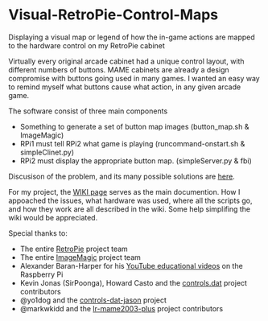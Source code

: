 # Visual-RetroPie-Control-Maps
Displaying a visual map or legend of how the in-game actions are mapped to the hardware control on my RetroPie cabinet

Virtually every original arcade cabinet had a unique control layout, with different numbers of buttons. MAME cabinets are already a design compromise with buttons going used in many games. I wanted an easy way to remind myself what buttons cause what action, in any given arcade game.

The software consist of three main components

* Something to generate a set of button map images (button_map.sh & ImageMagic)
* RPi1 must tell RPi2 what game is playing         (runcommand-onstart.sh & simpleClinet.py)
* RPi2 must display the appropriate button map.    (simpleServer.py & fbi)

Discusison of the problem, and its many possible solutions are [here](https://retropie.org.uk/forum/topic/21464/show-control-panel-layout-before-game-starts-in-retropie-just-like-arcade1up-does).

For my project, the [WIKI page](https://github.com/Texacate/Visual-RetroPie-Control-Maps/wiki) serves as the main documention. How I appoached the issues, what hardware was used, where all the scripts go, and how they work are all described in the wiki.  Some help simplifing the wiki would be appreciated.

Special thanks to:
* The entire [RetroPie](https://retropie.org.uk) project team
* The entire [ImageMagic](https://www.imagemagick.org) project team
* Alexander Baran-Harper for his [YouTube educational videos](https://www.youtube.com/watch?v=PYBZtV2-sLQ&list=PLNnwglGGYoTvy37TSGFlv-aFkpg7owWrE&index=31) on the Raspberry Pi
* Kevin Jonas (SirPoonga), Howard Casto and the [controls.dat](http://controls.arcadecontrols.com) project contributors
* @yo1dog and the [controls-dat-jason](https://github.com/yo1dog/controls-dat-json) project  
* @markwkidd and the [lr-mame2003-plus](https://github.com/libretro/mame2003-plus-libretro/blob/master/src/controls.c) project contributors 

